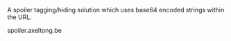 A spoiler tagging/hiding solution which uses base64 encoded strings within the URL. 

spoiler.axeltong.be
